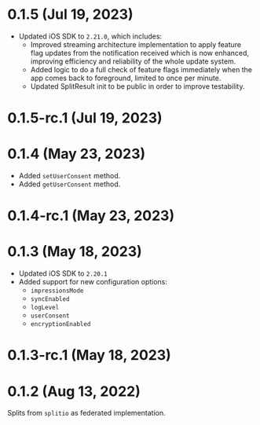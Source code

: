 # 0.1.5 (Jul 19, 2023)

* Updated iOS SDK to `2.21.0`, which includes:
  * Improved streaming architecture implementation to apply feature flag updates from the notification received which is now enhanced, improving efficiency and reliability of the whole update system.
  * Added logic to do a full check of feature flags immediately when the app comes back to foreground, limited to once per minute.
  * Updated SplitResult init to be public in order to improve testability.

# 0.1.5-rc.1 (Jul 19, 2023)

# 0.1.4 (May 23, 2023)

* Added `setUserConsent` method.
* Added `getUserConsent` method.

# 0.1.4-rc.1 (May 23, 2023)

# 0.1.3 (May 18, 2023)
* Updated iOS SDK to `2.20.1`
* Added support for new configuration options:
  * `impressionsMode`
  * `syncEnabled`
  * `logLevel`
  * `userConsent`
  * `encryptionEnabled`

# 0.1.3-rc.1 (May 18, 2023)

# 0.1.2 (Aug 13, 2022)

Splits from `splitio` as federated implementation.
